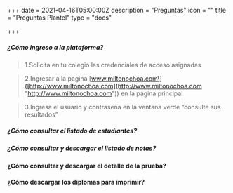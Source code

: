 +++
date = 2021-04-16T05:00:00Z
description = "Preguntas"
icon = ""
title = "Preguntas Plantel"
type = "docs"

+++
##### ¿Cómo ingreso a la plataforma?

>1.Solicita en tu colegio las credenciales de acceso asignadas

>2.Ingresar a la pagina \[www.miltonochoa.com\]([http://www.miltonochoa.com](http://www.miltonochoa.com "http://www.miltonochoa.com")) en la página principal

>3.Ingresa el usuario y contraseña en la ventana verde “consulte sus resultados”

##### ¿Cómo consultar el listado de estudiantes?



##### ¿Cómo consultar y descargar el listado de notas?





#### ¿Cómo consultar y descargar el detalle de la prueba?

#### ¿Cómo descargar los diplomas para imprimir?